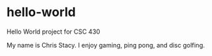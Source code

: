 # hello-world
Hello World project for CSC 430

My name is Chris Stacy. I enjoy gaming, ping pong, and disc golfing.

